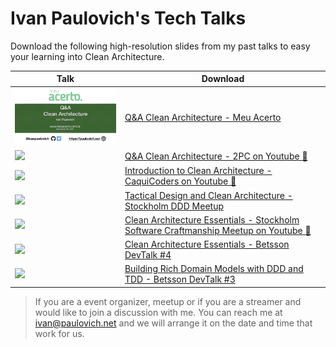 # Ivan Paulovich's Tech Talks

Download the following high-resolution slides from my past talks to easy your learning into Clean Architecture.

| Talk            | Download                                                           |
|----------------------|-----------------------------------------------------------------------|
| <a href="https://github.com/ivanpaulovich/TechTalks/raw/master/QA%20Clean%20Architecture-MeuAcerto/Q%26A-Clean%20Architecture-MeuAcerto.pdf"><img src="https://github.com/ivanpaulovich/TechTalks/raw/master/QA%20Clean%20Architecture-MeuAcerto/Q%26A-Clean%20Architecture-MeuAcerto.jpeg" width=320 /></a>             | [Q&A Clean Architecture - Meu Acerto](https://github.com/ivanpaulovich/TechTalks/raw/master/QA%20Clean%20Architecture-MeuAcerto/Q%26A-Clean%20Architecture-MeuAcerto.pdf)       |
| <a href="https://github.com/ivanpaulovich/TechTalks/raw/master/QA%20Clean%20Architecture-2PC/Q%26A-Clean%20Architecture-2PC.pdf"><img src="https://github.com/ivanpaulovich/TechTalks/raw/master/QA%20Clean%20Architecture-2PC/Q%26A-Clean%20Architecture-2PC.jpeg" width=320 /></a>             | [Q&A Clean Architecture - 2PC on Youtube :movie_camera:](https://www.youtube.com/watch?v=Lu2knlx-pu4&t=6s)       |
| <a href="https://github.com/ivanpaulovich/TechTalks/raw/master/Introduction%20to%20Clean%20Architecture-CaquiCoders/Introduction%20to%20Clean%20Architecture-CaquiCoders.pdf"><img src="https://github.com/ivanpaulovich/TechTalks/raw/master/Introduction to Clean Architecture-CaquiCoders/Introduction to Clean Architecture-CaquiCoders.001.jpeg" width=320 /></a>             | [Introduction to Clean Architecture - CaquiCoders on Youtube :movie_camera:](https://www.youtube.com/watch?v=8arT9bUz6ko&t=3491s)       |
| <a href="https://github.com/ivanpaulovich/TechTalks/raw/master/Ivan-Paulovich-Tactical-Design-With-Clean-Architecture/Ivan-Paulovich-Tactical-Design-With-Clean-Architecture.pdf"><img src="https://github.com/ivanpaulovich/TechTalks/raw/master/Ivan-Paulovich-Tactical-Design-With-Clean-Architecture/Ivan-Paulovich-Tactical-Design-With-Clean-Architecture.001.jpeg" width=320 /></a>             | [Tactical Design and Clean Architecture - Stockholm DDD Meetup](https://github.com/ivanpaulovich/TechTalks/raw/master/Ivan-Paulovich-Tactical-Design-With-Clean-Architecture/Ivan-Paulovich-Tactical-Design-With-Clean-Architecture.pdf)       |
| <a href="https://github.com/ivanpaulovich/TechTalks/raw/master/Ivan-Paulovich-Clean-Architecture-Essentials/Ivan-Paulovich-Clean-Architecture-Essentials-SSC.pdf"><img src="https://github.com/ivanpaulovich/TechTalks/raw/master/Ivan-Paulovich-Clean-Architecture-Essentials/Ivan-Paulovich-Clean-Architecture-Essentials-RC2.001.jpeg" width=320 /></a>             | [Clean Architecture Essentials - Stockholm Software Craftmanship Meetup on Youtube :movie_camera:](https://www.youtube.com/watch?v=hZGF6RHrr8o) |
| <a href="https://github.com/ivanpaulovich/TechTalks/raw/master/CleanArchitectureEssentials-Betsson/ivan-paulovich-clean-architecture-essentials-190524064855.pdf"><img src="https://github.com/ivanpaulovich/TechTalks/raw/master/CleanArchitectureEssentials-Betsson/clean-architecture-essentials.png" width=320 /></a>             | [Clean Architecture Essentials - Betsson DevTalk #4](https://github.com/ivanpaulovich/TechTalks/raw/master/CleanArchitectureEssentials-Betsson/ivan-paulovich-clean-architecture-essentials-190524064855.pdf)       |
| <a href="https://github.com/ivanpaulovich/TechTalks/raw/master/Building%20Rich%20Domain%20Models%20with%20DDD%20and%20TDD%20-%20Ivan%20Paulovich/Building%20Rich%20Domain%20Models%20with%20DDD%20and%20TDD%20-%20Ivan%20Paulovich.pdf"><img src="https://github.com/ivanpaulovich/TechTalks/raw/master/Building Rich Domain Models with DDD and TDD - Ivan Paulovich/Building Rich Domain Models with DDD and TDD - Ivan Paulovich.001.jpeg" width=320 /></a>             | [Building Rich Domain Models with DDD and TDD - Betsson DevTalk #3](https://github.com/ivanpaulovich/TechTalks/raw/master/Building%20Rich%20Domain%20Models%20with%20DDD%20and%20TDD%20-%20Ivan%20Paulovich/Building%20Rich%20Domain%20Models%20with%20DDD%20and%20TDD%20-%20Ivan%20Paulovich.pdf)       |

> If you are a event organizer, meetup or if you are a streamer and would like to join a discussion with me. You can reach me at ivan@paulovich.net and we will arrange it on the date and time that work for us.
